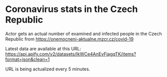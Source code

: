 # Coronavirus stats in the Czech Republic
Actor gets an actual number of examined and infected people in the Czech Republic from https://onemocneni-aktualne.mzcr.cz/covid-19

Latest data are available at this URL: https://api.apify.com/v2/datasets/IkWCe4AnEvFjagqTK/items?format=json&clean=1

URL is being actualized every 5 minutes.
